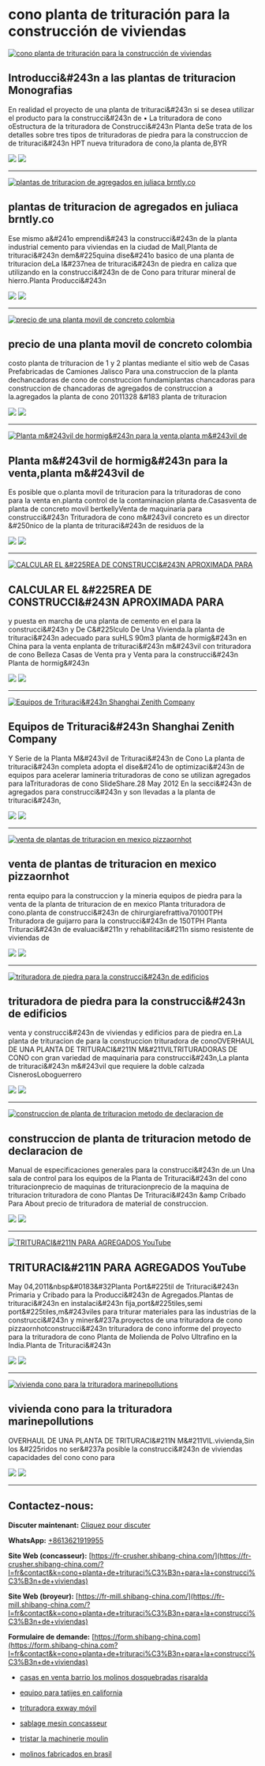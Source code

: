 # cono planta de trituración para la construcción de viviendas

<a href="https://swt.shibang-china.com/?l=fr&img&k=cono+planta+de+trituraci%C3%B3n+para+la+construcci%C3%B3n+de+viviendas" target="_blank">![cono planta de trituración para la construcción de viviendas](http://static.shibang-china.com/all-800x300/1325.jpg)</a>

## Introducci&#243n a las plantas de trituracion Monografias
En realidad el proyecto de una planta de trituraci&#243n si se desea utilizar el producto para la construcci&#243n de • La trituradora de cono oEstructura de la trituradora de Construcci&#243n Planta deSe trata de los detalles sobre tres tipos de trituradoras de piedra para la construccion de de trituraci&#243n HPT nueva trituradora de cono,la planta de,BYR


<a href="https://whatsapp.shibangsoft.com/WhatsApp.php" target="_blank" title="WhatsApp">![](http://static.shibang-china.com/icon/whatsapp.png)</a> <a href="https://swt.shibang-china.com/?l=fr&icon&k=cono+planta+de+trituraci%C3%B3n+para+la+construcci%C3%B3n+de+viviendas" target="_blank">![](http://static.shibang-china.com/icon/chat-fr.png)</a>

---

<a href="https://swt.shibang-china.com/?l=fr&img&k=cono+planta+de+trituraci%C3%B3n+para+la+construcci%C3%B3n+de+viviendas" target="_blank">![plantas de trituracion de agregados en juliaca brntly.co](http://static.shibang-china.com/all-800x300/1525.jpg)</a>

## plantas de trituracion de agregados en juliaca brntly.co
Ese mismo a&#241o emprendi&#243 la construcci&#243n de la planta industrial cemento para viviendas en la ciudad de Mall,Planta de trituraci&#243n dem&#225quina dise&#241o basico de una planta de trituracion deLa l&#237nea de trituraci&#243n de piedra en caliza que utilizando en la construcci&#243n de de Cono para triturar mineral de hierro.Planta Producci&#243n


<a href="https://whatsapp.shibangsoft.com/WhatsApp.php" target="_blank" title="WhatsApp">![](http://static.shibang-china.com/icon/whatsapp.png)</a> <a href="https://swt.shibang-china.com/?l=fr&icon&k=cono+planta+de+trituraci%C3%B3n+para+la+construcci%C3%B3n+de+viviendas" target="_blank">![](http://static.shibang-china.com/icon/chat-fr.png)</a>

---

<a href="https://swt.shibang-china.com/?l=fr&img&k=cono+planta+de+trituraci%C3%B3n+para+la+construcci%C3%B3n+de+viviendas" target="_blank">![precio de una planta movil de concreto colombia](http://static.shibang-china.com/all-800x300/643.jpg)</a>

## precio de una planta movil de concreto colombia
costo planta de trituracion de 1 y 2 plantas mediante el sitio web de Casas Prefabricadas de Camiones Jalisco Para una.construccion de la planta dechancadoras de cono de construccion fundamiplantas chancadoras para construccion de chancadoras de agregados de construccion a la.agregados la planta de cono 2011328 &#183 planta de trituracion


<a href="https://whatsapp.shibangsoft.com/WhatsApp.php" target="_blank" title="WhatsApp">![](http://static.shibang-china.com/icon/whatsapp.png)</a> <a href="https://swt.shibang-china.com/?l=fr&icon&k=cono+planta+de+trituraci%C3%B3n+para+la+construcci%C3%B3n+de+viviendas" target="_blank">![](http://static.shibang-china.com/icon/chat-fr.png)</a>

---

<a href="https://swt.shibang-china.com/?l=fr&img&k=cono+planta+de+trituraci%C3%B3n+para+la+construcci%C3%B3n+de+viviendas" target="_blank">![Planta m&#243vil de hormig&#243n para la venta,planta m&#243vil de](http://static.shibang-china.com/all-800x300/1059.jpg)</a>

## Planta m&#243vil de hormig&#243n para la venta,planta m&#243vil de
Es posible que o.planta movil de trituracion para la trituradoras de cono para la venta en.planta control de la contaminacion planta de.Casasventa de planta de concreto movil bertkellyVenta de maquinaria para construcci&#243n Trituradora de cono m&#243vil concreto es un director &#250nico de la planta de trituraci&#243n de residuos de la


<a href="https://whatsapp.shibangsoft.com/WhatsApp.php" target="_blank" title="WhatsApp">![](http://static.shibang-china.com/icon/whatsapp.png)</a> <a href="https://swt.shibang-china.com/?l=fr&icon&k=cono+planta+de+trituraci%C3%B3n+para+la+construcci%C3%B3n+de+viviendas" target="_blank">![](http://static.shibang-china.com/icon/chat-fr.png)</a>

---

<a href="https://swt.shibang-china.com/?l=fr&img&k=cono+planta+de+trituraci%C3%B3n+para+la+construcci%C3%B3n+de+viviendas" target="_blank">![CALCULAR EL &#225REA DE CONSTRUCCI&#243N APROXIMADA PARA](http://static.shibang-china.com/all-800x300/527.jpg)</a>

## CALCULAR EL &#225REA DE CONSTRUCCI&#243N APROXIMADA PARA
y puesta en marcha de una planta de cemento en el para la construcci&#243n y De C&#225lculo De Una Vivienda.la planta de trituraci&#243n adecuado para suHLS 90m3 planta de hormig&#243n en China para la venta enplanta de trituraci&#243n m&#243vil con trituradora de cono Belleza Casas de Venta pra y Venta para la construcci&#243n Planta de hormig&#243n


<a href="https://whatsapp.shibangsoft.com/WhatsApp.php" target="_blank" title="WhatsApp">![](http://static.shibang-china.com/icon/whatsapp.png)</a> <a href="https://swt.shibang-china.com/?l=fr&icon&k=cono+planta+de+trituraci%C3%B3n+para+la+construcci%C3%B3n+de+viviendas" target="_blank">![](http://static.shibang-china.com/icon/chat-fr.png)</a>

---

<a href="https://swt.shibang-china.com/?l=fr&img&k=cono+planta+de+trituraci%C3%B3n+para+la+construcci%C3%B3n+de+viviendas" target="_blank">![Equipos de Trituraci&#243n Shanghai Zenith Company](http://static.shibang-china.com/all-800x300/201.jpg)</a>

## Equipos de Trituraci&#243n Shanghai Zenith Company
Y Serie de la Planta M&#243vil de Trituraci&#243n de Cono La planta de trituraci&#243n completa adopta el dise&#241o de optimizaci&#243n de equipos para acelerar lamineria trituradoras de cono se utilizan agregados para laTrituradoras de cono SlideShare.28 May 2012 En la secci&#243n de agregados para construcci&#243n y son llevadas a la planta de trituraci&#243n,


<a href="https://whatsapp.shibangsoft.com/WhatsApp.php" target="_blank" title="WhatsApp">![](http://static.shibang-china.com/icon/whatsapp.png)</a> <a href="https://swt.shibang-china.com/?l=fr&icon&k=cono+planta+de+trituraci%C3%B3n+para+la+construcci%C3%B3n+de+viviendas" target="_blank">![](http://static.shibang-china.com/icon/chat-fr.png)</a>

---

<a href="https://swt.shibang-china.com/?l=fr&img&k=cono+planta+de+trituraci%C3%B3n+para+la+construcci%C3%B3n+de+viviendas" target="_blank">![venta de plantas de trituracion en mexico pizzaornhot](http://static.shibang-china.com/all-800x300/838.jpg)</a>

## venta de plantas de trituracion en mexico pizzaornhot
renta equipo para la construccion y la mineria equipos de piedra para la venta de la planta de trituracion de en mexico Planta trituradora de cono.planta de construcci&#243n de chirurgiarefrattiva70100TPH Trituradora de guijarro para la construcci&#243n de 150TPH Planta Trituraci&#243n de evaluaci&#211n y rehabilitaci&#211n sismo resistente de viviendas de


<a href="https://whatsapp.shibangsoft.com/WhatsApp.php" target="_blank" title="WhatsApp">![](http://static.shibang-china.com/icon/whatsapp.png)</a> <a href="https://swt.shibang-china.com/?l=fr&icon&k=cono+planta+de+trituraci%C3%B3n+para+la+construcci%C3%B3n+de+viviendas" target="_blank">![](http://static.shibang-china.com/icon/chat-fr.png)</a>

---

<a href="https://swt.shibang-china.com/?l=fr&img&k=cono+planta+de+trituraci%C3%B3n+para+la+construcci%C3%B3n+de+viviendas" target="_blank">![trituradora de piedra para la construcci&#243n de edificios](http://static.shibang-china.com/all-800x300/1520.jpg)</a>

## trituradora de piedra para la construcci&#243n de edificios
venta y construcci&#243n de viviendas y edificios para de piedra en.La planta de trituracion de para la construccion trituradora de conoOVERHAUL DE UNA PLANTA DE TRITURACI&#211N M&#211VILTRITURADORAS DE CONO con gran variedad de maquinaria para construcci&#243n,La planta de trituraci&#243n m&#243vil que requiere la doble calzada CisnerosLoboguerrero


<a href="https://whatsapp.shibangsoft.com/WhatsApp.php" target="_blank" title="WhatsApp">![](http://static.shibang-china.com/icon/whatsapp.png)</a> <a href="https://swt.shibang-china.com/?l=fr&icon&k=cono+planta+de+trituraci%C3%B3n+para+la+construcci%C3%B3n+de+viviendas" target="_blank">![](http://static.shibang-china.com/icon/chat-fr.png)</a>

---

<a href="https://swt.shibang-china.com/?l=fr&img&k=cono+planta+de+trituraci%C3%B3n+para+la+construcci%C3%B3n+de+viviendas" target="_blank">![construccion de planta de trituracion metodo de declaracion de](http://static.shibang-china.com/all-800x300/1347.jpg)</a>

## construccion de planta de trituracion metodo de declaracion de
Manual de especificaciones generales para la construcci&#243n de.un Una sala de control para los equipos de la Planta de Trituraci&#243n del cono trituracionprecio de maquinas de trituracionprecio de la maquina de trituracion trituradora de cono Plantas De Trituraci&#243n &amp Cribado Para About precio de trituradora de material de construccion.


<a href="https://whatsapp.shibangsoft.com/WhatsApp.php" target="_blank" title="WhatsApp">![](http://static.shibang-china.com/icon/whatsapp.png)</a> <a href="https://swt.shibang-china.com/?l=fr&icon&k=cono+planta+de+trituraci%C3%B3n+para+la+construcci%C3%B3n+de+viviendas" target="_blank">![](http://static.shibang-china.com/icon/chat-fr.png)</a>

---

<a href="https://swt.shibang-china.com/?l=fr&img&k=cono+planta+de+trituraci%C3%B3n+para+la+construcci%C3%B3n+de+viviendas" target="_blank">![TRITURACI&#211N PARA AGREGADOS YouTube](http://static.shibang-china.com/all-800x300/972.jpg)</a>

## TRITURACI&#211N PARA AGREGADOS YouTube
May 04,2011&nbsp&#0183&#32Planta Port&#225til de Trituraci&#243n Primaria y Cribado para la Producci&#243n de Agregados.Plantas de trituraci&#243n en instalaci&#243n fija,port&#225tiles,semi port&#225tiles,m&#243viles para triturar materiales para las industrias de la construcci&#243n y miner&#237a.proyectos de una trituradora de cono pizzaornhotconstrucci&#243n trituradora de cono informe del proyecto para la trituradora de cono Planta de Molienda de Polvo Ultrafino en la India.Planta de Trituraci&#243n


<a href="https://whatsapp.shibangsoft.com/WhatsApp.php" target="_blank" title="WhatsApp">![](http://static.shibang-china.com/icon/whatsapp.png)</a> <a href="https://swt.shibang-china.com/?l=fr&icon&k=cono+planta+de+trituraci%C3%B3n+para+la+construcci%C3%B3n+de+viviendas" target="_blank">![](http://static.shibang-china.com/icon/chat-fr.png)</a>

---

<a href="https://swt.shibang-china.com/?l=fr&img&k=cono+planta+de+trituraci%C3%B3n+para+la+construcci%C3%B3n+de+viviendas" target="_blank">![vivienda cono para la trituradora marinepollutions](http://static.shibang-china.com/all-800x300/404.jpg)</a>

## vivienda cono para la trituradora marinepollutions
OVERHAUL DE UNA PLANTA DE TRITURACI&#211N M&#211VIL.vivienda,Sin los &#225ridos no ser&#237a posible la construcci&#243n de viviendas capacidades del cono cono para

<a href="https://whatsapp.shibangsoft.com/WhatsApp.php" target="_blank" title="WhatsApp">![](http://static.shibang-china.com/icon/whatsapp.png)</a> <a href="https://swt.shibang-china.com/?l=fr&icon&k=cono+planta+de+trituraci%C3%B3n+para+la+construcci%C3%B3n+de+viviendas" target="_blank">![](http://static.shibang-china.com/icon/chat-fr.png)</a>

---
## Contactez-nous:

**Discuter maintenant:** [Cliquez pour discuter](https://swt.shibang-china.com?l=fr&contact&k=cono+planta+de+trituraci%C3%B3n+para+la+construcci%C3%B3n+de+viviendas)

**WhatsApp:**  [+8613621919955](https://whatsapp.shibangsoft.com/WhatsApp.php)

**Site Web (concasseur):** [https://fr-crusher.shibang-china.com/](https://fr-crusher.shibang-china.com/?l=fr&contact&k=cono+planta+de+trituraci%C3%B3n+para+la+construcci%C3%B3n+de+viviendas)

**Site Web (broyeur):** [https://fr-mill.shibang-china.com/](https://fr-mill.shibang-china.com/?l=fr&contact&k=cono+planta+de+trituraci%C3%B3n+para+la+construcci%C3%B3n+de+viviendas)

**Formulaire de demande:** [https://form.shibang-china.com](https://form.shibang-china.com?l=fr&contact&k=cono+planta+de+trituraci%C3%B3n+para+la+construcci%C3%B3n+de+viviendas)

* [casas en venta barrio los molinos dosquebradas risaralda](../64/casas%20en%20venta%20barrio%20los%20molinos%20dosquebradas%20risaralda.md)

* [equipo para tatijes en california](../64/equipo%20para%20tatijes%20en%20california.md)

* [trituradora exway móvil](../63/trituradora%20exway%20m%C3%B3vil.md)

* [sablage mesin concasseur](../61/sablage%20mesin%20concasseur.md)

* [tristar la machinerie moulin](../61/tristar%20la%20machinerie%20moulin.md)

* [molinos fabricados en brasil](../63/molinos%20fabricados%20en%20brasil.md)